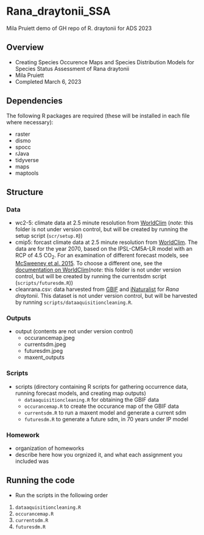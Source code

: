 # Rana_draytonii_SSA

Mila Pruiett demo of GH repo of R. draytonii for ADS 2023

## Overview

- Creating Species Occurence Maps and Species Distribution Models for Species Status Assessment of Rana draytonii
- Mila Pruiett
- Completed March 6, 2023

## Dependencies 

The following  R packages are required (these will be installed in each file where necessary):
- raster
- dismo
- spocc
- rJava
- tidyverse
- maps
- maptools

## Structure

### Data
  + wc2-5: climate data at 2.5 minute resolution from [WorldClim](http://www.worldclim.org) (_note_: this folder is not under version control, but will be created by running the setup script (`scr/setup.R`))
  + cmip5: forcast climate data at 2.5 minute resolution from [WorldClim](http://www.worldclim.org). The data are for the year 2070, based on the IPSL-CM5A-LR model with an RCP of 4.5 CO<sub>2</sub>. For an examination of different forecast models, see [McSweeney et al. 2015](https://link.springer.com/article/10.1007/s00382-014-2418-8). To choose a different one, see the [documentation on WorldClim](http://www.worldclim.com/cmip5_5m)(_note_: this folder is not under version control, but will be created by running the currentsdm script (`scripts/futuresdm.R`)) 
  + cleanrana.csv: data harvested from [GBIF](https://www.gbif.org/) and [iNaturalist](https://www.inaturalist.org) for _Rana draytonii_. This dataset is not under version control, but will be harvested by running `scripts/dataaquisitioncleaning.R`.
  
### Outputs
+ output (contents are not under version control)
  + occurancemap.jpeg
  + currentsdm.jpeg
  + futuresdm.jpeg
  + maxent_outputs

### Scripts
+ scripts (directory containing R scripts for gathering occurrence data, running forecast models, and creating map outputs)
  + `dataaquisitioncleaning.R` for obtaining the GBIF data
  + `occurancemap.R` to create the occurance map of the GBIF data
  + `currentsdm.R` to run a maxent model and generate a current sdm
  + `futuresdm.R` to generate a future sdm, in 70 years under IP model 
 
### Homework
+ organization of homeworks
+ describe here how you orgnized it, and what each assignment you included was


## Running the code
- Run the scripts in the following order
1. `dataaquisitioncleaning.R`
2. `occurancemap.R`
3. `currentsdm.R`
4. `futuresdm.R`



